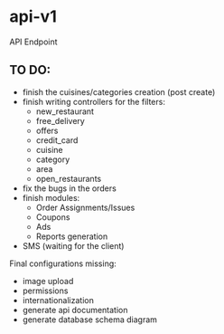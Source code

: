# api-v1
API Endpoint

## TO DO:

- finish the cuisines/categories creation (post create)
- finish writing controllers for the filters:
  - new_restaurant
  - free_delivery
  - offers
  - credit_card
  - cuisine
  - category
  - area
  - open_restaurants
- fix the bugs in the orders
- finish modules:
  - Order Assignments/Issues
  - Coupons
  - Ads
  - Reports generation
- SMS (waiting for the client)

Final configurations missing:
- image upload
- permissions
- internationalization
- generate api documentation
- generate database schema diagram
